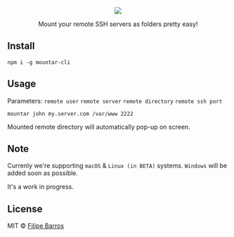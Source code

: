 <p align="center">
  <img src="https://i.imgur.com/ri4NOrk.png">
</p>

<p align="center">
  Mount your remote SSH servers as folders pretty easy!
</p>

## Install

```
npm i -g mountar-cli
```

## Usage

Parameters: `remote user` `remote server` `remote directory` `remote ssh port`

```
mountar john my.server.com /var/www 2222
```

Mounted remote directory will automatically pop-up on screen.

## Note

Currenly we're supporting `macOS` & `Linux (in BETA)` systems. `Windows` will be added soon as possible.

It's a work in progress.

## License

MIT © [Filipe Barros](https://github.com/barrosfilipe)
